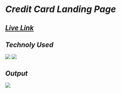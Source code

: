# _Credit Card Landing Page_

## _[Live Link](https://amazing-pasca-3e716f.netlify.app/)_

## _Technoly Used_
![](https://img.shields.io/badge/HTML5-E34F26?style=for-the-badge&logo=html5&logoColor=white) ![](https://img.shields.io/badge/CSS3-1572B6?style=for-the-badge&logo=css3&logoColor=white)

## _Output_
![](https://github.com/anuragtiwarime/fsjs2/raw/main/HTML%20and%20CSS/01_Project-%20Credit%20Card%20Landing%20Page/Credit%20card%20landing%20page.png)